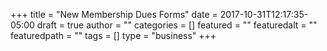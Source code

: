+++
title = "New Membership Dues Forms"
date = 2017-10-31T12:17:35-05:00
draft = true
author = ""
categories = []
featured = ""
featuredalt = ""
featuredpath = ""
tags = []
type = "business"
+++


